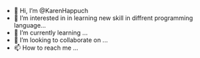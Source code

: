 - 👋 Hi, I’m @KarenHappuch
- 👀 I’m interested in in learning new skill in diffrent programming language...
- 🌱 I’m currently learning ...
- 💞️ I’m looking to collaborate on ...
- 📫 How to reach me ...

<!---
KarenHappuch/KarenHappuch is a ✨ special ✨ repository because its `README.md` (this file) appears on your GitHub profile.
You can click the Preview link to take a look at your changes.
--->
